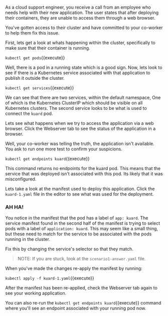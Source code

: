As a cloud support engineer, you receive a call from an employee who needs help
with their new application. The user states that after deploying their
containers, they are unable to access them through a web browser.

You've gotten access to their cluster and have committed to your co-worker to
help them fix this issue.

First, lets get a look at whats happening within the cluster, specifically to
make sure that their container is running.

`kubectl get pods`{{execute}}

Well, there is a pod in a running state which is a good sign. Now, lets look to
see if there is a Kubernetes service associated with that application to publish
it outside the cluster.

`kubectl get services`{{execute}}

We can see that there are two services, within the default namespace, One of
which is the Kubernetes ClusterIP which should be visible on all Kubernetes
clusters. The second service looks to be what is used to connect the `kuard` pod.

Lets see what happens when we try to access the application via a web browser.
Click the Webserver tab to see the status of the application in a browser.

Well, your co-worker was telling the truth, the application isn't available. You
ask to run one more test to confirm your suspicions.

`kubectl get endpoints kuard`{{execute}}

This command returns no endpoints for the kuard pod. This means that the service
that was deployed isn't associated with this pod. Its likely that it was
misconfigured.

Lets take a look at the manifest used to deploy this application. Click the
`kuard-1.yaml` file in the editor to see what was used for the deployment.

### AH HA!

You notice in the manifest that the pod has a label of `app: kuard`. The
service manifest found in the second half of the manifest is trying to select
pods with a label of `application: kuard`. This may seem like a small thing, but these
need to match for the service to be associated with the pods running in the
cluster.

Fix this by changing the service's selector so that they match.
>NOTE: If you are stuck, look at the `scenario1-answer.yaml` file.

When you've made the changes re-apply the manifest by running:

`kubectl apply -f kuard-1.yaml`{{execute}}

After the manifest has been re-applied, check the Webserver tab again to see
your working application.

You can also re-run the `kubectl get endpoints kuard`{{execute}} command
where you'll see an endpoint associated with your running pod now.